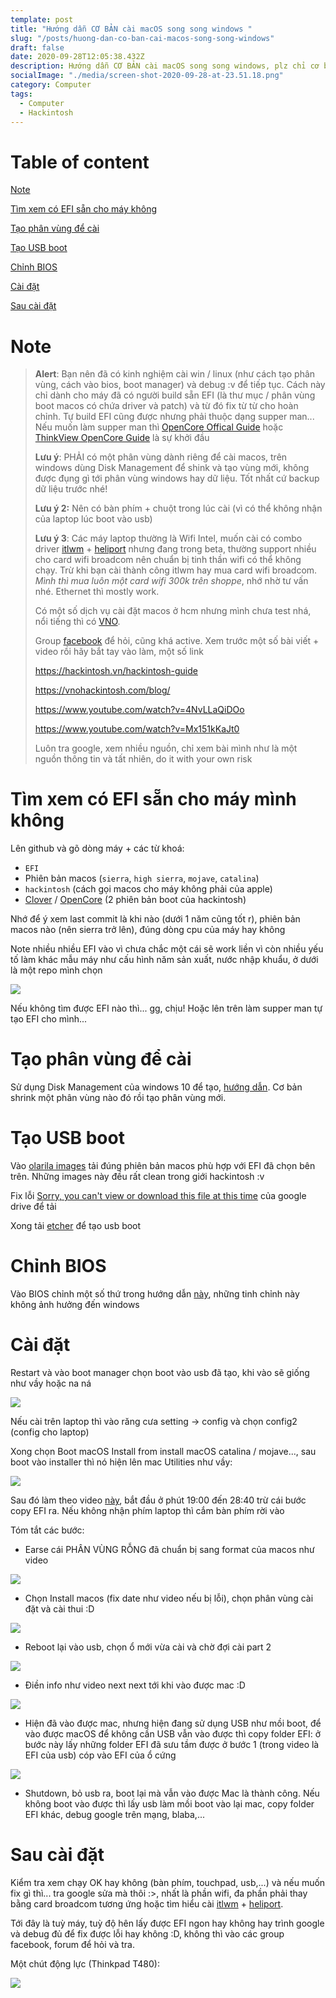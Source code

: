 ```yaml
---
template: post
title: "Hướng dẫn CƠ BẢN cài macOS song song windows "
slug: "/posts/huong-dan-co-ban-cai-macos-song-song-windows"
draft: false
date: 2020-09-28T12:05:38.432Z
description: Hướng dẫn CƠ BẢN cài macOS song song windows, plz chỉ cơ bản
socialImage: "./media/screen-shot-2020-09-28-at-23.51.18.png"
category: Computer
tags:
  - Computer
  - Hackintosh
---
```


# Table of content

[Note](#note)

[Tìm xem có EFI sẵn cho máy không](#tìm-xem-có-efi-sẵn-cho-máy-mình-không)

[Tạo phân vùng để cài](#tạo-phân-vùng-để-cài)

[Tạo USB boot](#tạo-usb-boot)

[Chỉnh BIOS](#chỉnh-bios)

[Cài đặt](#cài-đặt)

[Sau cài đặt](#sau-cài-đặt)

# Note

> **Alert**: Bạn nên đã có kinh nghiệm cài win / linux (như cách tạo phân vùng, cách vào bios, boot manager) và debug :v để tiếp tục. Cách này chỉ dành cho máy đã có người build sẵn EFI (là thư mục / phân vùng boot macos có chứa driver và patch) và từ đó fix từ từ cho hoàn chỉnh. Tự build EFI cũng được nhưng phải thuộc dạng supper man... Nếu muốn làm supper man thì [OpenCore Offical Guide](https://dortania.github.io/OpenCore-Install-Guide/prerequisites.html) hoặc [ThinkView OpenCore Guide](https://www.youtube.com/watch?v=-sPxVz9DkzY&t=405s) là sự khởi đầu
>
> **Lưu ý**: PHẢI có một phân vùng dành riêng để cài macos, trên windows dùng Disk Management để shink và tạo vùng mới, không được đụng gì tới phân vùng windows hay dữ liệu. Tốt nhất cứ backup dữ liệu trước nhé!
>
> **Lưu ý 2:** Nên có bàn phím + chuột trong lúc cài (vì có thể không nhận của laptop lúc boot vào usb)
>
> **Lưu ý 3**: Các máy laptop thường là Wifi Intel, muốn cài có combo driver [itlwm](https://github.com/OpenIntelWireless/itlwm) + [heliport](https://github.com/OpenIntelWireless/HeliPort) nhưng đang trong beta, thường support nhiều cho card wifi broadcom nên chuẩn bị tinh thần wifi có thể không chạy. Trừ khi bạn cài thành công itlwm hay mua card wifi broadcom. _Mình thì mua luôn một card wifi 300k trên shoppe_, nhớ nhờ tư vấn nhé. Ethernet thì mostly work.
>
> Có một số dịch vụ cài đặt macos ở hcm nhưng mình chưa test nhá, nổi tiếng thì có [VNO](https://vnohackintosh.com/).
>
> Group [facebook](https://www.facebook.com/groups/vnohackintosh) để hỏi, cũng khá active. Xem trước một số bài viết + video rồi hãy bắt tay vào làm, một số link
>
> <https://hackintosh.vn/hackintosh-guide>
>
> <https://vnohackintosh.com/blog/>
>
> <https://www.youtube.com/watch?v=4NvLLaQiDOo>
>
> <https://www.youtube.com/watch?v=Mx151kKaJt0>
>
> Luôn tra google, xem nhiều nguồn, chỉ xem bài mình như là một nguồn thông tin và tất nhiên, do it with your own risk

# Tìm xem có EFI sẵn cho máy mình không

Lên github và gõ dòng máy + các từ khoá:

- `EFI`
- Phiên bản macos (`sierra`, `high sierra`, `mojave`, `catalina`)
- `hackintosh` (cách gọi macos cho máy không phải của apple)
- [Clover](https://hackintosh.gitbook.io/-r-hackintosh-vanilla-desktop-guide/clover-setup) / [OpenCore](https://dortania.github.io/OpenCore-Install-Guide/prerequisites.html) (2 phiên bản boot của hackintosh)

Nhớ để ý xem last commit là khi nào (dưới 1 năm cũng tốt r), phiên bản macos nào (nên sierra trở lên), đúng dòng cpu của máy hay không

Note nhiều nhiều EFI vào vì chưa chắc một cái sẽ work liền vì còn nhiều yếu tố làm khác mẫu máy như cấu hình năm sản xuất, nước nhập khuẩu, ở dưới là một repo mình chọn

![](/media/screen-shot-2020-09-28-at-22.25.37.png)

Nếu không tìm được EFI nào thì... gg, chịu! Hoặc lên trên làm supper man tự tạo EFI cho mình...

# Tạo phân vùng để cài

Sử dụng Disk Management của windows 10 để tạo, [hướng dẫn](https://www.easeus.com/partition-master/partition-windows-10-free.html). Cơ bản shrink một phân vùng nào đó rồi tạo phân vùng mới.

# Tạo USB boot

Vào [olarila images](https://www.olarila.com/topic/6278-new-vanilla-olarila-images/) tải đúng phiên bản macos phù hợp với EFI đã chọn bên trên. Những images này đều rất clean trong giới hackintosh :v

Fix lỗi [Sorry, you can't view or download this file at this time](https://www.games4theworld.club/t33497-how-to-bypass-googledrive-s-too-many-users-have-viewed-or-downloaded-this-file-recently-updated-on-05-04-2020) của google drive để tải

Xong tải [etcher](https://www.balena.io/etcher/) để tạo usb boot

# Chỉnh BIOS

Vào BIOS chỉnh một số thứ trong hướng dẫn [này](https://vnohackintosh.com/blog/2019/04/21/setup-bios-cho-hackintosh/), những tinh chỉnh này không ảnh hưởng đến windows

# Cài đặt

Restart và vào boot manager chọn boot vào usb đã tạo, khi vào sẽ giống như vầy hoặc na ná

![](/media/screen-shot-2020-09-28-at-22.25.05.png)

Nếu cài trên laptop thì vào răng cưa setting -> config và chọn config2 (config cho laptop)

Xong chọn Boot macOS Install from install macOS catalina / mojave..., sau boot vào installer thì nó hiện lên mac Utilities như vầy:

![](/media/screen-shot-2020-09-28-at-22.33.15.png)

Sau đó làm theo video [này](https://www.youtube.com/watch?v=Mx151kKaJt0), bắt đầu ở phút 19:00 đến 28:40 trừ cái bước copy EFI ra. Nếu không nhận phím laptop thì cắm bàn phím rời vào

Tóm tắt các bước:

- Earse cái PHÂN VÙNG RỖNG đã chuẩn bị sang format của macos như video

![](/media/screen-shot-2020-09-29-at-10.37.32.png)

- Chọn Install macos (fix date như video nếu bị lỗi), chọn phân vùng cài đặt và cài thui :D

![](/media/screen-shot-2020-09-29-at-10.38.36.png)

- Reboot lại vào usb, chọn ổ mới vừa cài và chờ đợi cài part 2

![](/media/screen-shot-2020-09-29-at-10.39.07.png)

- Điền info như video next next tới khi vào được mac :D

![](/media/screen-shot-2020-09-29-at-10.39.39.png)

- Hiện đã vào được mac, nhưng hiện đang sử dụng USB như mồi boot, để vào được macOS để không cần USB vẫn vào được thì copy folder EFI: ở bước này lấy những folder EFI đã sưu tầm được ở bước 1 (trong video là EFI của usb) cóp vào EFI của ổ cứng

![](/media/screen-shot-2020-09-29-at-10.40.19.png)

- Shutdown, bỏ usb ra, boot lại mà vẫn vào được Mac là thành công. Nếu không boot vào được thì lấy usb làm mồi boot vào lại mac, copy folder EFI khác, debug google trên mạng, blaba,...

# Sau cài đặt

Kiểm tra xem chạy OK hay không (bàn phím, touchpad, usb,...) và nếu muốn fix gì thì... tra google sửa mà thôi :>, nhất là phần wifi, đa phần phải thay bằng card broadcom tương ứng hoặc tìm hiểu cài [itlwm](https://github.com/OpenIntelWireless/itlwm) + [heliport](https://github.com/OpenIntelWireless/HeliPort).

Tới đây là tuỳ máy, tuỳ độ hên lấy được EFI ngon hay không hay trình google và debug đủ để fix được lỗi hay không :D, không thì vào các group facebook, forum để hỏi và tra.

Một chút động lực (Thinkpad T480):

![](/media/screen-shot-2020-09-28-at-23.51.18.png)
